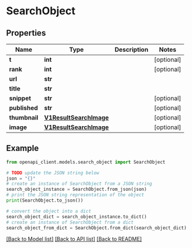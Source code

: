 # SearchObject


## Properties

Name | Type | Description | Notes
------------ | ------------- | ------------- | -------------
**t** | **int** |  | [optional] 
**rank** | **int** |  | [optional] 
**url** | **str** |  | 
**title** | **str** |  | 
**snippet** | **str** |  | [optional] 
**published** | **str** |  | [optional] 
**thumbnail** | [**V1ResultSearchImage**](V1ResultSearchImage.md) |  | [optional] 
**image** | [**V1ResultSearchImage**](V1ResultSearchImage.md) |  | [optional] 

## Example

```python
from openapi_client.models.search_object import SearchObject

# TODO update the JSON string below
json = "{}"
# create an instance of SearchObject from a JSON string
search_object_instance = SearchObject.from_json(json)
# print the JSON string representation of the object
print(SearchObject.to_json())

# convert the object into a dict
search_object_dict = search_object_instance.to_dict()
# create an instance of SearchObject from a dict
search_object_from_dict = SearchObject.from_dict(search_object_dict)
```
[[Back to Model list]](../README.md#documentation-for-models) [[Back to API list]](../README.md#documentation-for-api-endpoints) [[Back to README]](../README.md)


